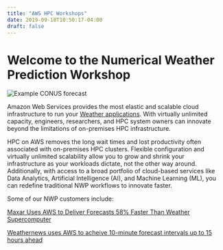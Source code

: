 ```yaml
---
title: "AWS HPC Workshops"
date: 2019-09-18T10:50:17-04:00
draft: false
---
```

# Welcome to the Numerical Weather Prediction Workshop

![Example CONUS forecast](/images/forecast.png)

Amazon Web Services provides the most elastic and scalable cloud infrastructure to run your [Weather applications](https://aws.amazon.com/hpc/). With virtually unlimited capacity, engineers, researchers, and HPC system owners can innovate beyond the limitations of on-premises HPC infrastructure.

HPC on AWS removes the long wait times and lost productivity often associated with on-premises HPC clusters. Flexible configuration and virtually unlimited scalability allow you to grow and shrink your infrastructure as your workloads dictate, not the other way around. Additionally, with access to a broad portfolio of cloud-based services like Data Analytics, Artificial Intelligence (AI), and Machine Learning (ML), you can redefine traditional NWP workflows to innovate faster.

Some of our NWP customers include:

[Maxar Uses AWS to Deliver Forecasts 58% Faster Than Weather Supercomputer](https://aws.amazon.com/solutions/case-studies/maxar-case-study/)

[Weathernews uses AWS to acheive 10-minute forecast intervals up to 15 hours ahead](https://aws.amazon.com/solutions/case-studies/weathernews/)